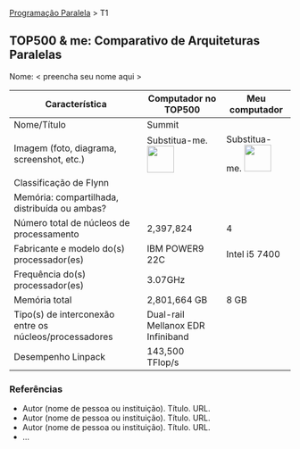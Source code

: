 [Programação Paralela](https://github.com/AndreaInfUFSM/elc139-2018a) > T1

TOP500 & me: Comparativo de Arquiteturas Paralelas
--------------------------------------------------

Nome: < preencha seu nome aqui >

| Característica                                            | Computador no TOP500  | Meu computador  |
| --------------------------------------------------------- | --------------------- | --------------- |
| Nome/Título                                               |        Summit         |                 |
| Imagem (foto, diagrama, screenshot, etc.)                 | Substitua-me. <img src="http://www.top500.org/static//images/Top500_logo.png" width="48"> | Substitua-me. <img src="http://www.top500.org/static//images/Top500_logo.png" width="48">|
| Classificação de Flynn                                    |                       |                 |
| Memória: compartilhada, distribuída ou ambas?             |                       |                 |
| Número total de núcleos de processamento                  |      2,397,824        |        4        |
| Fabricante e modelo do(s) processador(es)                 |    IBM POWER9 22C     |  Intel i5 7400  |
| Frequência do(s) processador(es)                          |       3.07GHz         |                 |
| Memória total                                             |     2,801,664 GB      |      8 GB       |
| Tipo(s) de interconexão entre os núcleos/processadores    |Dual-rail Mellanox EDR Infiniband |                 |
| Desempenho Linpack                                        |    143,500 TFlop/s    |                 |

### Referências
- Autor (nome de pessoa ou instituição). Título. URL.
- Autor (nome de pessoa ou instituição). Título. URL.
- Autor (nome de pessoa ou instituição). Título. URL.
- ...
